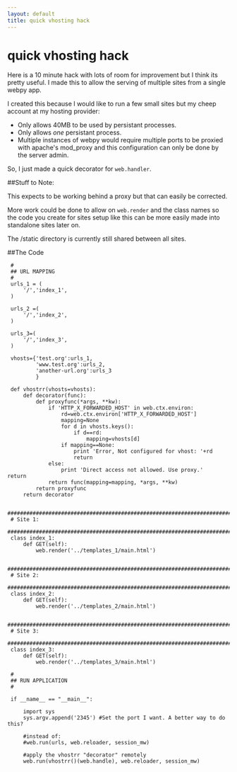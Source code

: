 ```yaml
---
layout: default
title: quick vhosting hack
---
```


# quick vhosting hack

Here is a 10 minute hack with lots of room for improvement but I think its
pretty useful. I made this to allow the serving of multiple
sites from a single webpy app.

I created this because I would like to run a few small sites but my cheep
account at my hosting provider:

 * Only allows 40MB to be used by persistant processes. 
 * Only allows *one* persistant process.
 * Multiple instances of webpy would require multiple ports to be proxied with apache's mod_proxy
   and this configuration can only be done by the server admin.

So, I just made a quick decorator for `web.handler`.

##Stuff to Note:

This expects to be working behind a proxy but that can easily be corrected.

More work could be done to allow on `web.render` and the class names so
the code you create for sites setup like this can be more easily made into
standalone sites later on.

The /static directory is currently still shared between all sites.


##The Code

     #
     ## URL MAPPING
     #
     urls_1 = (
         '/','index_1',
     )
     
     urls_2 =(
         '/','index_2',
     )
     
     urls_3=(
         '/','index_3',
     )

     vhosts={'test.org':urls_1,
             'www.test.org':urls_2,
             'another-url.org':urls_3
             }
     
     def vhostrr(vhosts=vhosts):
         def decorator(func): 
             def proxyfunc(*args, **kw):
                 if 'HTTP_X_FORWARDED_HOST' in web.ctx.environ:
                     rd=web.ctx.environ['HTTP_X_FORWARDED_HOST']
                     mapping=None
                     for d in vhosts.keys():
                         if d==rd:
                             mapping=vhosts[d]
                     if mapping==None:
                         print 'Error, Not configured for vhost: '+rd
                         return
                 else:
                     print 'Direct access not allowed. Use proxy.'                     return
                 return func(mapping=mapping, *args, **kw)
             return proxyfunc
         return decorator
          
     ########################################################################
     # Site 1:
     ########################################################################
     class index_1:
         def GET(self):
             web.render('../templates_1/main.html')
     
     ########################################################################
     # Site 2:
     ########################################################################
     class index_2:
         def GET(self):
             web.render('../templates_2/main.html')
     
     ########################################################################
     # Site 3:
     ########################################################################
     class index_3:
         def GET(self):
             web.render('../templates_3/main.html')

     #
     ## RUN APPLICATION
     #
     
     if __name__ == "__main__":
     
         import sys
         sys.argv.append('2345') #Set the port I want. A better way to do this?
         
         #instead of:
         #web.run(urls, web.reloader, session_mw)
         
         #apply the vhostrr "decorator" remotely
         web.run(vhostrr()(web.handle), web.reloader, session_mw)
